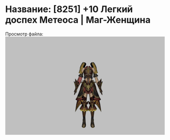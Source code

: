 # Название: [8251] +10 Легкий доспех Метеоса | Маг-Женщина

Просмотр файла:
![p050030.png](p050030.png)